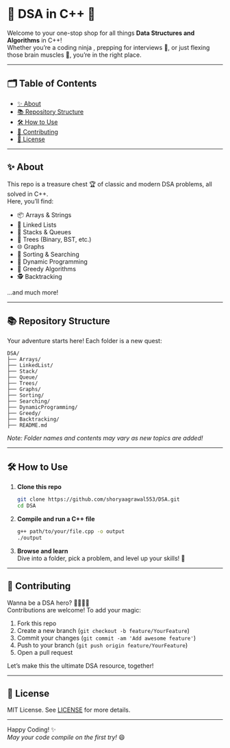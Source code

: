 # 🚀 DSA in C++ 🎯

Welcome to your one-stop shop for all things **Data Structures and Algorithms** in C++!  
Whether you’re a coding ninja , prepping for interviews 💼, or just flexing those brain muscles 🧠, you’re in the right place.

---

## 🗂️ Table of Contents

- [✨ About](#-about)
- [📚 Repository Structure](#-repository-structure)
- [🛠️ How to Use](#-how-to-use)
- [🤝 Contributing](#-contributing)
- [📄 License](#-license)

---

## ✨ About

This repo is a treasure chest 🏆 of classic and modern DSA problems, all solved in C++.  
Here, you’ll find:

- 📦 Arrays & Strings
- 🔗 Linked Lists
- 🥞 Stacks & Queues
- 🌳 Trees (Binary, BST, etc.)
- 🌐 Graphs
- 🧹 Sorting & Searching
- 🧩 Dynamic Programming
- 👑 Greedy Algorithms
- 🕵️ Backtracking

...and much more!

---

## 📚 Repository Structure

Your adventure starts here! Each folder is a new quest:

```
DSA/
├── Arrays/
├── LinkedList/
├── Stack/
├── Queue/
├── Trees/
├── Graphs/
├── Sorting/
├── Searching/
├── DynamicProgramming/
├── Greedy/
├── Backtracking/
├── README.md
```
*Note: Folder names and contents may vary as new topics are added!*

---

## 🛠️ How to Use

1. **Clone this repo**  
   ```bash
   git clone https://github.com/shoryaagrawal553/DSA.git
   cd DSA
   ```

2. **Compile and run a C++ file**  
   ```bash
   g++ path/to/your/file.cpp -o output
   ./output
   ```

3. **Browse and learn**  
   Dive into a folder, pick a problem, and level up your skills! 🚀

---

## 🤝 Contributing

Wanna be a DSA hero? 🦸‍♂️🦸‍♀️  
Contributions are welcome! To add your magic:

1. Fork this repo
2. Create a new branch (`git checkout -b feature/YourFeature`)
3. Commit your changes (`git commit -am 'Add awesome feature'`)
4. Push to your branch (`git push origin feature/YourFeature`)
5. Open a pull request

Let’s make this the ultimate DSA resource, together!

---

## 📄 License

MIT License. See [LICENSE](LICENSE) for more details.

---

Happy Coding! ✨  
*May your code compile on the first try!* 😄

